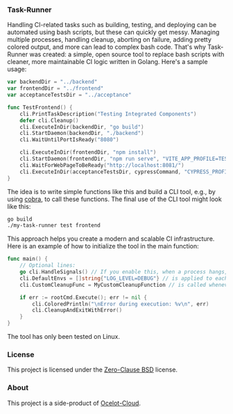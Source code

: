 ### Task-Runner

Handling CI-related tasks such as building, testing, and deploying can be automated using bash scripts, but these can quickly get messy. Managing multiple processes, handling cleanup, aborting on failure, adding pretty colored output, and more can lead to complex bash code. That's why Task-Runner was created: a simple, open source tool to replace bash scripts with cleaner, more maintainable CI logic written in Golang. Here's a sample usage:

```go
var backendDir = "../backend"
var frontendDir = "../frontend"
var acceptanceTestsDir = "../acceptance"

func TestFrontend() {
	cli.PrintTaskDescription("Testing Integrated Components")
	defer cli.Cleanup()
	cli.ExecuteInDir(backendDir, "go build")
	cli.StartDaemon(backendDir, "./backend")
	cli.WaitUntilPortIsReady("8080")

	cli.ExecuteInDir(frontendDir, "npm install")
	cli.StartDaemon(frontendDir, "npm run serve", "VITE_APP_PROFILE=TEST")
	cli.WaitForWebPageToBeReady("http://localhost:8081/")
	cli.ExecuteInDir(acceptanceTestsDir, cypressCommand, "CYPRESS_PROFILE=TEST")
}
```

The idea is to write simple functions like this and build a CLI tool, e.g., by using [cobra](https://github.com/spf13/cobra), to call these functions. The final use of the CLI tool might look like this:

```bash
go build
./my-task-runner test frontend
```

This approach helps you create a modern and scalable CI infrastructure. Here is an example of how to initialize the tool in the main function:

```go
func main() {
    // Optional lines:
	go cli.HandleSignals() // If you enable this, when a process hangs, you can press "CTRL" + "C" which will call the cleanup function and try to gracefully shut down the process. If that does not work, it will forcefully exit the program.
    cli.DefaultEnvs = []string{"LOG_LEVEL=DEBUG"} // is applied to each command called
	cli.CustomCleanupFunc = MyCustomCleanupFunction // is called whenever tr.Cleanup is called

	if err := rootCmd.Execute(); err != nil {
		cli.ColoredPrintln("\nError during execution: %v\n", err)
		cli.CleanupAndExitWithError()
	}
}
```

The tool has only been tested on Linux.

### License

This project is licensed under the [Zero-Clause BSD](./LICENSE) license. 

### About

This project is a side-product of [Ocelot-Cloud](https://github.com/ocelot-cloud/ocelot-cloud).